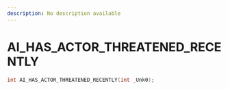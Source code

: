 ```yaml
---
description: No description available 
---
```


# AI_HAS_ACTOR_THREATENED_RECENTLY

```cpp
int AI_HAS_ACTOR_THREATENED_RECENTLY(int _Unk0);
```